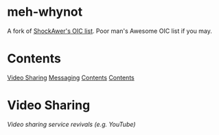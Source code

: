 # meh-whynot
A fork of [ShockAwer's OIC list](). Poor man's Awesome OIC list if you may.
# Contents
[Video Sharing](#video-sharing)
[Messaging](#messaging)
[Contents](#contents)
[Contents](#contents)
# Video Sharing
*Video sharing service revivals (e.g. YouTube)*
